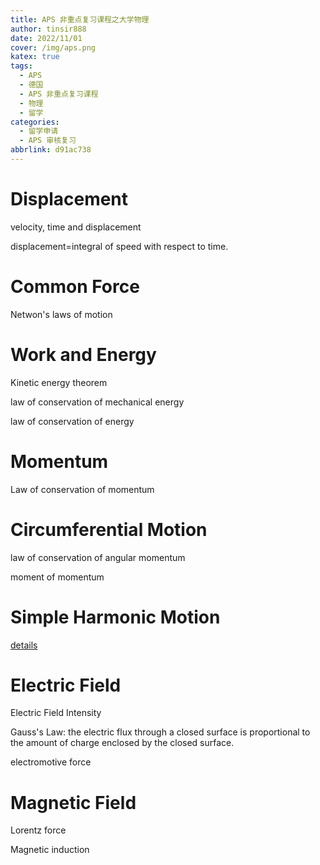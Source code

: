 ```yaml
---
title: APS 非重点复习课程之大学物理
author: tinsir888
date: 2022/11/01
cover: /img/aps.png
katex: true
tags:
  - APS
  - 德国
  - APS 非重点复习课程
  - 物理
  - 留学
categories:
  - 留学申请
  - APS 审核复习
abbrlink: d91ac738
---
```


# Displacement

velocity, time and displacement

displacement=integral of speed with respect to time.

# Common Force

Netwon's laws of motion

# Work and Energy

Kinetic energy theorem

law of conservation of mechanical energy

law of conservation of energy

# Momentum

Law of conservation of momentum

# Circumferential Motion

law of conservation of angular momentum

moment of momentum

# Simple Harmonic Motion

[details](https://en.wikipedia.org/wiki/Simple_harmonic_motion)

# Electric Field

Electric Field Intensity

Gauss's Law: the electric flux through a closed surface is proportional to the amount of charge enclosed by the closed surface.

electromotive force

# Magnetic Field

Lorentz force

Magnetic induction